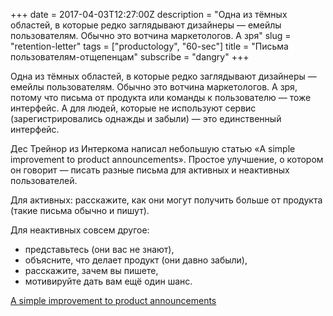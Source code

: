 +++
date = 2017-04-03T12:27:00Z
description = "Одна из тёмных областей, в которые редко заглядывают дизайнеры — емейлы пользователям. Обычно это вотчина маркетологов. А зря"
slug = "retention-letter"
tags = ["productology", "60-sec"]
title = "Письма пользователям-отщепенцам"
subscribe = "dangry"
+++

Одна из тёмных областей, в которые редко заглядывают дизайнеры — емейлы пользователям. Обычно это вотчина маркетологов. А зря, потому что письма от продукта или команды к пользователю — тоже интерфейс. А для людей, которые не используют сервис (зарегистрировались однажды и забыли) — это единственный интерфейс.

Дес Трейнор из Интеркома написал небольшую статью «A simple improvement to product announcements». Простое улучшение, о котором он говорит — писать разные письма для активных и неактивных пользователей.

Для активных: расскажите, как они могут получить больше от продукта (такие письма обычно и пишут).

Для неактивных совсем другое:

- представьтесь (они вас не знают),
- объясните, что делает продукт (они давно забыли),
- расскажите, зачем вы пишете,
- мотивируйте дать вам ещё один шанс.

<p class="big">
<a href="https://blog.intercom.com/simple-improvement-product-mails/">A simple improvement to product announcements</a>
</p>
